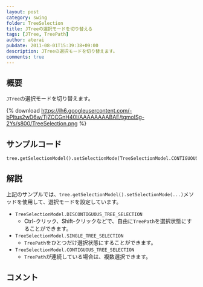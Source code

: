 ```yaml
---
layout: post
category: swing
folder: TreeSelection
title: JTreeの選択モードを切り替える
tags: [JTree, TreePath]
author: aterai
pubdate: 2011-08-01T15:39:38+09:00
description: JTreeの選択モードを切り替えます。
comments: true
---
```

## 概要
`JTree`の選択モードを切り替えます。

{% download https://lh6.googleusercontent.com/-bPltus2wD6w/TjZCCGnH40I/AAAAAAAABAE/tgmolSg-2Ys/s800/TreeSelection.png %}

## サンプルコード
<pre class="prettyprint"><code>tree.getSelectionModel().setSelectionMode(TreeSelectionModel.CONTIGUOUS_TREE_SELECTION);
</code></pre>

## 解説
上記のサンプルでは、`tree.getSelectionModel().setSelectionMode(...)`メソッドを使用して、選択モードを設定しています。

- `TreeSelectionModel.DISCONTIGUOUS_TREE_SELECTION`
    - Ctrl-クリック、Shift-クリックなどで、自由に`TreePath`を選択状態にすることができます。
- `TreeSelectionModel.SINGLE_TREE_SELECTION`
    - `TreePath`をひとつだけ選択状態にすることができます。
- `TreeSelectionModel.CONTIGUOUS_TREE_SELECTION`
    - `TreePath`が連続している場合は、複数選択できます。

<!-- dummy comment line for breaking list -->

## コメント
